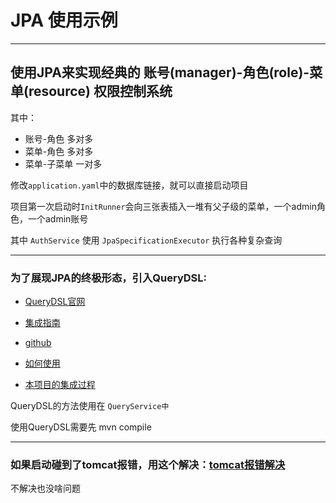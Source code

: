 # JPA 使用示例

---

## 使用JPA来实现经典的 账号(manager)-角色(role)-菜单(resource) 权限控制系统
其中：
* 账号-角色 多对多
* 菜单-角色 多对多
* 菜单-子菜单 一对多

修改```application.yaml```中的数据库链接，就可以直接启动项目

项目第一次启动时```InitRunner```会向三张表插入一堆有父子级的菜单，一个admin角色，一个admin账号

其中 ```AuthService``` 使用 ```JpaSpecificationExecutor``` 执行各种复杂查询

---

### 为了展现JPA的终极形态，引入QueryDSL:

* [QueryDSL官网](http://www.querydsl.com/)

* [集成指南](http://www.querydsl.com/static/querydsl/latest/reference/html/ch02.html#jpa_integration)

* [github](https://github.com/querydsl/querydsl)

* [如何使用](https://blog.csdn.net/phapha1996/article/details/83614975)

* [本项目的集成过程](./QueryDSL使用指南.md)

QueryDSL的方法使用在 ```QueryService中```

使用QueryDSL需要先 mvn compile

---

### 如果启动碰到了tomcat报错，用这个解决：[tomcat报错解决](./Tomcat报错.md)

不解决也没啥问题